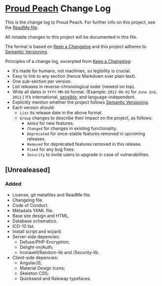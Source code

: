 # [Proud Peach](https://github.com/Nereare/proud-peach) Change Log

This is the change log to Proud Peach. For further info on this project, see the [ReadMe file](https://github.com/Nereare/proud-peach/blob/master/readme.md).

All notable changes to this project will be documented in this file.

The format is based on [Keep a Changelog](http://keepachangelog.com/) and this project adheres to [Semantic Versioning](http://semver.org/).

Principles of a change log, excerpted from [Keep a Changelog](http://keepachangelog.com/):

 * It’s made for humans, not machines, so legibility is crucial.
 * Easy to link to any section (hence Markdown over plain text).
 * One sub-section per version.
 * List releases in reverse-chronological order (newest on top).
 * Write all dates in `YYYY-MM-DD` format. (Example: `2012-06-02` for `June 2nd, 2012`.) It’s international, [sensible](http://xkcd.com/1179/), and language-independent.
 * Explicitly mention whether the project follows [Semantic Versioning](http://semver.org/).
 * Each version should:
   * `List` its release date in the above format.
   * `Group` changes to describe their impact on the project, as follows:
     * `Added` for new features.
     * `Changed` for changes in existing functionality.
     * `Deprecated` for once-stable features removed in upcoming releases.
     * `Removed` for deprecated features removed in this release.
     * `Fixed` for any bug fixes.
     * `Security` to invite users to upgrade in case of vulnerabilities.

## [Unrealeased]

### Added

 * License, git metafiles and ReadMe file.
 * Changelog file.
 * Code of Conduct.
 * Metadata YAML file.
 * Base site design and HTML.
 * Database schematics.
 * ICD-10 list.
 * Install script and wizard.
 * Server-side depencies:
   * Defuse/PHP-Encryption;
   * Delight-im/Auth;
   * Ircmaxell/Random-lib and /Security-lib.
 * Client-side depencies:
   * AngularJS;
   * Material Design Icons;
   * Skeleton CSS;
   * Quicksand and Raleway typefaces.
